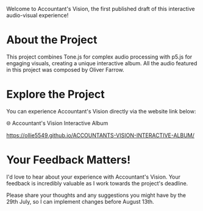 Welcome to Accountant's Vision, the first published draft of this interactive audio-visual experience!

# About the Project
This project combines Tone.js for complex audio processing with p5.js for engaging visuals, creating a unique interactive album. All the audio featured in this project was composed by Oliver Farrow.

# Explore the Project
You can experience Accountant's Vision directly via the website link below:

🌐 Accountant's Vision Interactive Album

https://ollie5549.github.io/ACCOUNTANTS-VISION-INTERACTIVE-ALBUM/

# Your Feedback Matters!
I'd love to hear about your experience with Accountant's Vision. Your feedback is incredibly valuable as I work towards the project's deadline.

Please share your thoughts and any suggestions you might have by the 29th July, so I can implement changes before August 13th.
